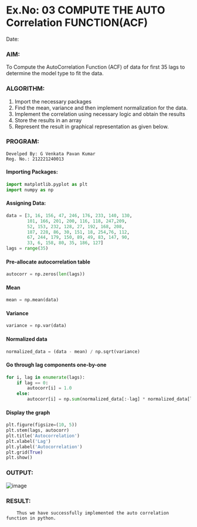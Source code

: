# Ex.No: 03   COMPUTE THE AUTO Correlation FUNCTION(ACF)
Date: 

### AIM:
To Compute the AutoCorrelation Function (ACF) of data for first 35 lags to determine the model type to fit the data.
### ALGORITHM:
1. Import the necessary packages
2. Find the mean, variance and then implement normalization for the data.
3. Implement the correlation using necessary logic and obtain the results
4. Store the results in an array
5. Represent the result in graphical representation as given below.
### PROGRAM:
```
Develped By: G Venkata Pavan Kumar
Reg. No.: 212221240013
```
#### Importing Packages:
```python
import matplotlib.pyplot as plt
import numpy as np
```
#### Assigning Data:
```python
data = [3, 16, 156, 47, 246, 176, 233, 140, 130,
        101, 166, 201, 200, 116, 118, 247,209,
        52, 153, 232, 128, 27, 192, 168, 208,
        187, 228, 86, 30, 151, 18, 254,76, 112,
        67, 244, 179, 150, 89, 49, 83, 147, 90,
        33, 6, 158, 80, 35, 186, 127]
lags = range(35)
```

#### Pre-allocate autocorrelation table
```python
autocorr = np.zeros(len(lags))
```
#### Mean
```python
mean = np.mean(data)
```
#### Variance
```python
variance = np.var(data)
```
#### Normalized data
```python
normalized_data = (data - mean) / np.sqrt(variance)
```
#### Go through lag components one-by-one
```python
for i, lag in enumerate(lags):
    if lag == 0:
        autocorr[i] = 1.0
    else:
        autocorr[i] = np.sum(normalized_data[:-lag] * normalized_data[lag:]) / len(data)
```
#### Display the graph
```python
plt.figure(figsize=(10, 5))
plt.stem(lags, autocorr)
plt.title('Autocorrelation')
plt.xlabel('Lag')
plt.ylabel('Autocorrelation')
plt.grid(True)
plt.show()
```
### OUTPUT:

![image](https://github.com/Pavan-Gv/TSA_EXP3/assets/94827772/86f5ee35-d6c1-4214-b6f8-72cb1f34f32e)

### RESULT:
        Thus we have successfully implemented the auto correlation function in python.
